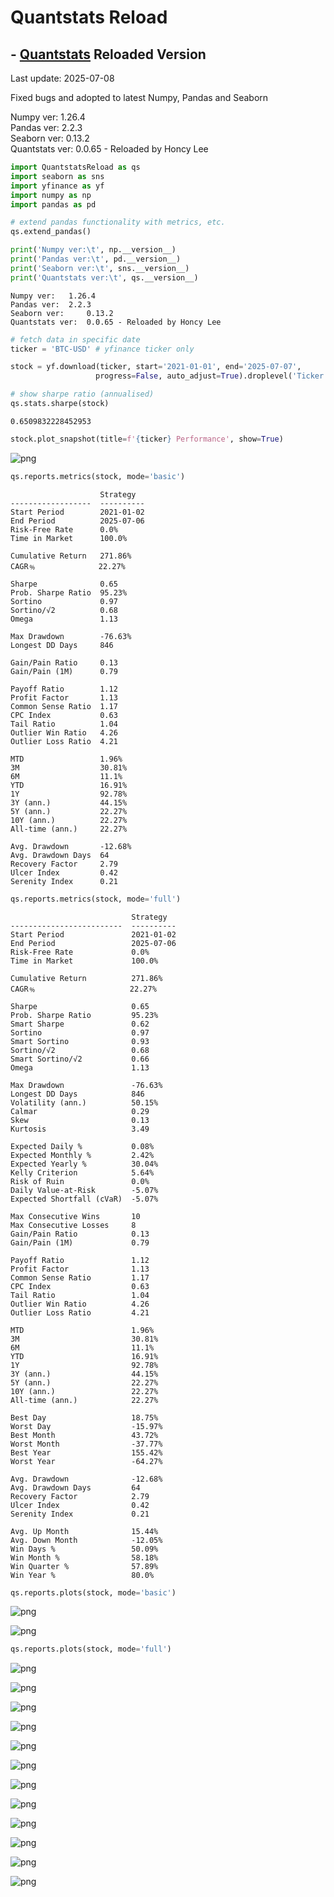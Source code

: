 # Quantstats Reload

## - [Quantstats](https://github.com/ranaroussi/quantstats) Reloaded Version

Last update: 2025-07-08

Fixed bugs and adopted to latest Numpy, Pandas and Seaborn

Numpy ver: 1.26.4<BR>
Pandas ver: 2.2.3<BR>
Seaborn ver: 0.13.2<BR>
Quantstats ver: 0.0.65 - Reloaded by Honcy Lee<BR>

```python
import QuantstatsReload as qs
import seaborn as sns
import yfinance as yf
import numpy as np
import pandas as pd

# extend pandas functionality with metrics, etc.
qs.extend_pandas()

print('Numpy ver:\t', np.__version__)
print('Pandas ver:\t', pd.__version__)
print('Seaborn ver:\t', sns.__version__)
print('Quantstats ver:\t', qs.__version__)
```

    Numpy ver:	 1.26.4
    Pandas ver:	 2.2.3
    Seaborn ver:	 0.13.2
    Quantstats ver:	 0.0.65 - Reloaded by Honcy Lee

```python
# fetch data in specific date
ticker = 'BTC-USD' # yfinance ticker only

stock = yf.download(ticker, start='2021-01-01', end='2025-07-07',
                   progress=False, auto_adjust=True).droplevel('Ticker',axis=1)['Close'].pct_change(1)

# show sharpe ratio (annualised)
qs.stats.sharpe(stock)
```

    0.6509832228452953

```python
stock.plot_snapshot(title=f'{ticker} Performance', show=True)
```

![png](output_2_0.png)

```python
qs.reports.metrics(stock, mode='basic')
```

                        Strategy
    ------------------  ----------
    Start Period        2021-01-02
    End Period          2025-07-06
    Risk-Free Rate      0.0%
    Time in Market      100.0%

    Cumulative Return   271.86%
    CAGR﹪              22.27%

    Sharpe              0.65
    Prob. Sharpe Ratio  95.23%
    Sortino             0.97
    Sortino/√2          0.68
    Omega               1.13

    Max Drawdown        -76.63%
    Longest DD Days     846

    Gain/Pain Ratio     0.13
    Gain/Pain (1M)      0.79

    Payoff Ratio        1.12
    Profit Factor       1.13
    Common Sense Ratio  1.17
    CPC Index           0.63
    Tail Ratio          1.04
    Outlier Win Ratio   4.26
    Outlier Loss Ratio  4.21

    MTD                 1.96%
    3M                  30.81%
    6M                  11.1%
    YTD                 16.91%
    1Y                  92.78%
    3Y (ann.)           44.15%
    5Y (ann.)           22.27%
    10Y (ann.)          22.27%
    All-time (ann.)     22.27%

    Avg. Drawdown       -12.68%
    Avg. Drawdown Days  64
    Recovery Factor     2.79
    Ulcer Index         0.42
    Serenity Index      0.21

```python
qs.reports.metrics(stock, mode='full')
```

                               Strategy
    -------------------------  ----------
    Start Period               2021-01-02
    End Period                 2025-07-06
    Risk-Free Rate             0.0%
    Time in Market             100.0%

    Cumulative Return          271.86%
    CAGR﹪                     22.27%

    Sharpe                     0.65
    Prob. Sharpe Ratio         95.23%
    Smart Sharpe               0.62
    Sortino                    0.97
    Smart Sortino              0.93
    Sortino/√2                 0.68
    Smart Sortino/√2           0.66
    Omega                      1.13

    Max Drawdown               -76.63%
    Longest DD Days            846
    Volatility (ann.)          50.15%
    Calmar                     0.29
    Skew                       0.13
    Kurtosis                   3.49

    Expected Daily %           0.08%
    Expected Monthly %         2.42%
    Expected Yearly %          30.04%
    Kelly Criterion            5.64%
    Risk of Ruin               0.0%
    Daily Value-at-Risk        -5.07%
    Expected Shortfall (cVaR)  -5.07%

    Max Consecutive Wins       10
    Max Consecutive Losses     8
    Gain/Pain Ratio            0.13
    Gain/Pain (1M)             0.79

    Payoff Ratio               1.12
    Profit Factor              1.13
    Common Sense Ratio         1.17
    CPC Index                  0.63
    Tail Ratio                 1.04
    Outlier Win Ratio          4.26
    Outlier Loss Ratio         4.21

    MTD                        1.96%
    3M                         30.81%
    6M                         11.1%
    YTD                        16.91%
    1Y                         92.78%
    3Y (ann.)                  44.15%
    5Y (ann.)                  22.27%
    10Y (ann.)                 22.27%
    All-time (ann.)            22.27%

    Best Day                   18.75%
    Worst Day                  -15.97%
    Best Month                 43.72%
    Worst Month                -37.77%
    Best Year                  155.42%
    Worst Year                 -64.27%

    Avg. Drawdown              -12.68%
    Avg. Drawdown Days         64
    Recovery Factor            2.79
    Ulcer Index                0.42
    Serenity Index             0.21

    Avg. Up Month              15.44%
    Avg. Down Month            -12.05%
    Win Days %                 50.09%
    Win Month %                58.18%
    Win Quarter %              57.89%
    Win Year %                 80.0%

```python
qs.reports.plots(stock, mode='basic')
```

![png](output_5_0.png)

![png](output_5_1.png)

```python
qs.reports.plots(stock, mode='full')
```

![png](output_6_0.png)

![png](output_6_1.png)

![png](output_6_2.png)

![png](output_6_3.png)

![png](output_6_4.png)

![png](output_6_5.png)

![png](output_6_6.png)

![png](output_6_7.png)

![png](output_6_8.png)

![png](output_6_9.png)

![png](output_6_10.png)

![png](output_6_11.png)

```python

```
